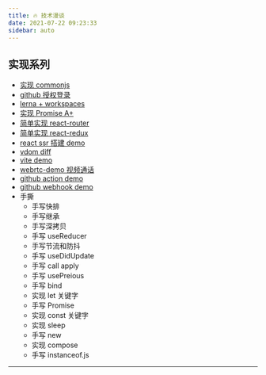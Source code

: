 ```yaml
---
title: 🔥 技术漫谈
date: 2021-07-22 09:23:33
sidebar: auto
---
```


## 实现系列

- [实现 commonjs](https://github.com/alvin0216/note/tree/master/.demo/packages/commonJS)
- [github 授权登录](https://github.com/alvin0216/note/tree/master/.demo/packages/github-oauth2)
- [lerna + workspaces](https://github.com/alvin0216/note/tree/master/.demo/packages/lerna-demo)
- [实现 Promise A+](https://github.com/alvin0216/note/tree/master/.demo/packages/my-promise)
- [简单实现 react-router](https://github.com/alvin0216/note/tree/master/.demo/packages/my-react-router)
- [简单实现 react-redux](https://github.com/alvin0216/note/tree/master/.demo/packages/my-redux)
- [react ssr 搭建 demo](https://github.com/alvin0216/note/tree/master/.demo/packages/react-ssr-demo)
- [vdom diff](https://github.com/alvin0216/note/tree/master/.demo/packages/vdom-diff)
- [vite demo](https://github.com/alvin0216/note/tree/master/.demo/packages/vite-ts-demo)
- [webrtc-demo 视频通话](https://github.com/alvin0216/note/tree/master/.demo/packages/webrtc-demo)
- [github action demo](https://github.com/alvin0216/note/tree/master/.demo/packages/github-action-demo)
- [github webhook demo](https://github.com/alvin0216/note/tree/master/.demo/packages/github-webhook-demo)
- 手撕
  - 手写快排
  - 手写继承
  - 手写深拷贝
  - 手写 useReducer
  - 手写节流和防抖
  - 手写 useDidUpdate
  - 手写 call apply
  - 手写 usePreious
  - 手写 bind
  - 实现 let 关键字
  - 手写 Promise
  - 实现 const 关键字
  - 实现 sleep
  - 手写 new
  - 实现 compose
  - 手写 instanceof.js

<!-- ## 收藏夹

- [面试真题，会 80% 直接进大厂](https://m26bxrpatp.feishu.cn/base/appcn5mUun8tTLsaFG0jrTeUnBg?table=tbllAUETZhGVTWMA&view=vewJHSwJVd)
- [我的前端性能优化知识体系](https://juejin.cn/post/7063754993072865287)
- [得物 AppH5 秒开优化实战](https://mp.weixin.qq.com/s/c66wNbyIJ1GXbLz4Te4qDg)
- [探索 webpack5 新特性 Module federation 在腾讯文档的应用](http://www.alloyteam.com/2020/04/14338/#prettyPhoto)
- [Webapck5 核心打包原理全流程解析](https://juejin.cn/post/7031546400034947108) -->

<!-- 1.  手写快排.js
1.  手写继承.js
2.  手写深拷贝.js
3.  手写 useReducer.js
4.  手写节流和防抖.js
5.  手写 useDidUpdate.js
6.  手写 call apply.js
7.  手写 usePreious.js
8.  手写 bind.js
9.  实现 let 关键字.js
10. 手写 Promise.js
11. 实现 const 关键字.js
12. 手写 Promise.all race.js
13. 实现 sleep.js
14. 手写 new.js
15. 实现 compose.js
16. 手写 instanceof.js -->

---
